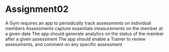 # Assignment02

A Gym requires an app to periodically track
assessments on individual members
Assessments capture essentials measurements
on the member at a given date
The app should generate analytics on the status
of the member after a given assessment
The app should enable a Trainer to review
assessments, and comment on any specific
assessment 
